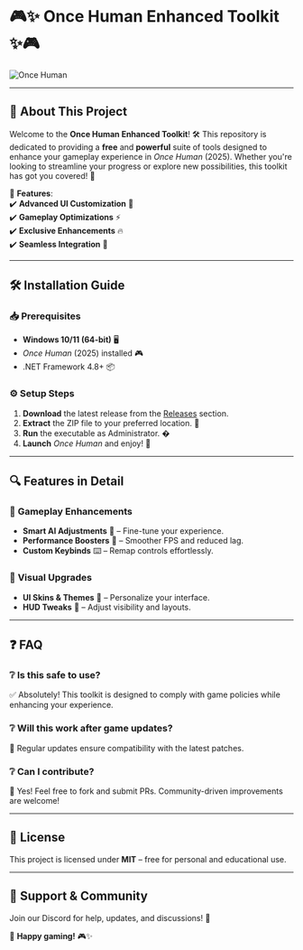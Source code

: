 # 🎮✨ Once Human Enhanced Toolkit ✨🎮

![Once Human](https://i.postimg.cc/Bt9DBVMd/IMG-6436.jpg)

---

## 📜 **About This Project**  
Welcome to the **Once Human Enhanced Toolkit**! 🛠️ This repository is dedicated to providing a **free** and **powerful** suite of tools designed to enhance your gameplay experience in *Once Human* (2025). Whether you're looking to streamline your progress or explore new possibilities, this toolkit has got you covered! 🌟  

🚀 **Features**:  
✔️ **Advanced UI Customization** 🎨  
✔️ **Gameplay Optimizations** ⚡  
✔️ **Exclusive Enhancements** 🔥  
✔️ **Seamless Integration** 🔄  

---

## 🛠️ **Installation Guide**  

### **📥 Prerequisites**  
- **Windows 10/11 (64-bit)** 🖥️  
- *Once Human* (2025) installed 🎮  
- .NET Framework 4.8+ 📦  

### **⚙️ Setup Steps**  
1. **Download** the latest release from the [Releases](https://github.com/your-repo/releases) section.  
2. **Extract** the ZIP file to your preferred location. 📂  
3. **Run** the executable as Administrator. �  
4. **Launch** *Once Human* and enjoy! 🎉  

---

## 🔍 **Features in Detail**  

### 🎯 **Gameplay Enhancements**  
- **Smart AI Adjustments** 🤖 – Fine-tune your experience.  
- **Performance Boosters** 🚄 – Smoother FPS and reduced lag.  
- **Custom Keybinds** ⌨️ – Remap controls effortlessly.  

### 🎨 **Visual Upgrades**  
- **UI Skins & Themes** 🌈 – Personalize your interface.  
- **HUD Tweaks** 👀 – Adjust visibility and layouts.  

---

## ❓ **FAQ**  

### ❔ **Is this safe to use?**  
✅ Absolutely! This toolkit is designed to comply with game policies while enhancing your experience.  

### ❔ **Will this work after game updates?**  
🔄 Regular updates ensure compatibility with the latest patches.  

### ❔ **Can I contribute?**  
🌟 Yes! Feel free to fork and submit PRs. Community-driven improvements are welcome!  

---

## 📜 **License**  
This project is licensed under **MIT** – free for personal and educational use.  

---

## 💖 **Support & Community**  
Join our Discord for help, updates, and discussions! 🎤  

🚀 **Happy gaming!** 🎮✨